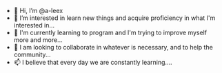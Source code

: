 - 👋 Hi, I’m @a-leex
- 👀 I’m interested in learn new things and acquire proficiency in what I'm interested in...
- 🌱 I'm currently learning to program and I'm trying to improve myself more and more...
- 💞️ I am looking to collaborate in whatever is necessary, and to help the community...
- 📫 I believe that every day we are constantly learning....

<!---
a-leex/a-leex is a ✨ special ✨ repository because its `README.md` (this file) appears on your GitHub profile.
You can click the Preview link to take a look at your changes.
--->
